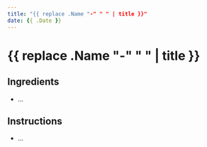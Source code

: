 ```yaml
---
title: "{{ replace .Name "-" " " | title }}"
date: {{ .Date }}
---
```


# {{ replace .Name "-" " " | title }}

## Ingredients

- ...

## Instructions

- ...
